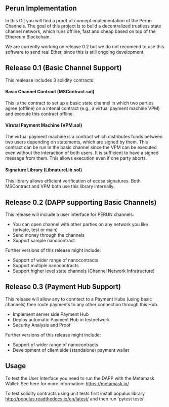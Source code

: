 ## Perun Implementation

In this Git you will find a proof of concept implementation of the Perun Channels. The goal of this project is to build a decentralized trustless state channel network, which runs offline, fast and cheap based on top of the Ethereum Blockchain.

We are currently working on release 0.2 but we do not recomend to use this software to send real Ether, since this is still ongoing development.

## Release 0.1 (Basic Channel Support)
This realease includes 3 solidity contracts: 

#### Basic Channel Contract (MSContract.sol)
This is the contract to set up a basic state channel in which two parties agree (offline) on a intenal contract (e.g., a virtual payment machine VPM) and execute this contract offline. 

#### Virutal Payment Machine (VPM.sol)
The virtual payment machine is a contract which distributes funds between two users depending on statements, which are signed by them. This contract can be run in the basic channel since the VPM can be executed even without the interaction of both users. It is sufficient to have a signed message from them. This allows execution even if one party aborts.  

#### Signature Library (LibnatureLib.sol)
This library allows efficient verification of ecdsa signatures. Both MSContract and VPM both use this library internally. 

## Release 0.2 (DAPP supporting Basic Channels)

This release will include a user interface for PERUN channels:
* You can open channel with other parties on any network you like (private, test or main)
* Send money through the channels
* Support sample nanocontract

Further versions of this release might include:

* Support of wider range of nanocontracts
* Support multiple nanocontracts
* Support higher level state channels (Channel Network Infratructure)

## Release 0.3 (Payment Hub Support)
This release will allow any to conntect to a Payment Hubs (using basic channels) then route payments to any other connection through this Hub.

* Implement server side Payment Hub
* Deploy automatic Payment Hub in testnetwork
* Security Analysis and Proof

Further versions of this release might include:

* Support of wider range of nanocontracts
* Development of client side (standalone) payment wallet


## Usage

To test the User Interface you need to run the DAPP with the Metamask Wallet:
See here for more information: https://metamask.io/

To test solidity contracts using unit tests first install populus library http://populus.readthedocs.io/en/latest/ and then run 'pytest tests'

